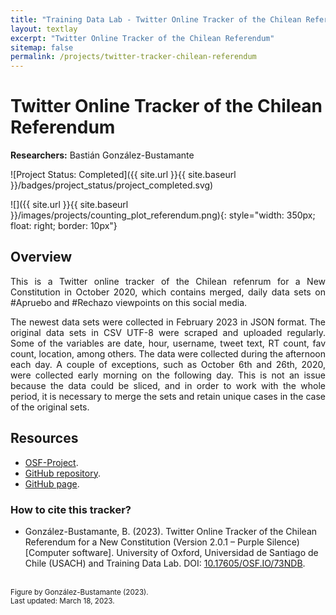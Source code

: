 ```yaml
---
title: "Training Data Lab - Twitter Online Tracker of the Chilean Referendum"
layout: textlay
excerpt: "Twitter Online Tracker of the Chilean Referendum"
sitemap: false
permalink: /projects/twitter-tracker-chilean-referendum
---
```


# Twitter Online Tracker of the Chilean Referendum

**Researchers:** Bastián González-Bustamante

![Project Status: Completed]({{ site.url }}{{ site.baseurl }}/badges/project_status/project_completed.svg)

![]({{ site.url }}{{ site.baseurl }}/images/projects/counting_plot_referendum.png){: style="width: 350px; float: right; border: 10px"}

## Overview

<p align="justify">This is a Twitter online tracker of the Chilean refenrum for a New Constitution in October 2020, which contains merged, daily data sets on #Apruebo and #Rechazo viewpoints on this social media.</p>

<p align="justify">The newest data sets were collected in February 2023 in JSON format. The original data sets in CSV UTF-8 were scraped and uploaded regularly. Some of the variables are date, hour, username, tweet text, RT count, fav count, location, among others. The data were collected during the afternoon each day. A couple of exceptions, such as October 6th and 26th, 2020, were collected early morning on the following day. This is not an issue because the data could be sliced, and in order to work with the whole period, it is necessary to merge the sets and retain unique cases in the case of the original sets.</p>

## Resources

- <a href="https://doi.org/10.17605/OSF.IO/73NDB" target="_blank">OSF-Project</a>.
- <a href="https://github.com/bgonzalezbustamante/twConstitution" target="_blank">GitHub repository</a>.
- <a href="https://bgonzalezbustamante.github.io/twConstitution/" target="_blank">GitHub page</a>.

### How to cite this tracker?

- González-Bustamante, B. (2023). Twitter Online Tracker of the Chilean Referendum for a New Constitution (Version 2.0.1 – Purple Silence) [Computer software]. University of Oxford, Universidad de Santiago de Chile (USACH) and Training Data Lab. DOI: <a href="https://doi.org/10.17605/OSF.IO/73NDB" target="_blank">10.17605/OSF.IO/73NDB</a>.

<br />
<small>Figure by González-Bustamante (2023).</small><br />
<small>Last updated: March 18, 2023.</small>

